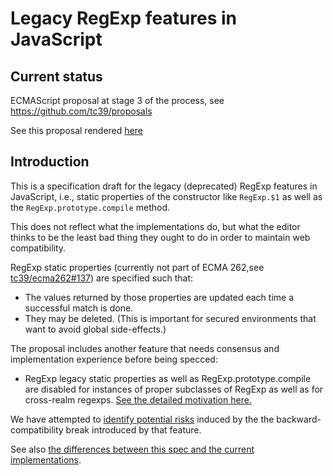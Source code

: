 # Legacy RegExp features in JavaScript

## Current status

ECMAScript proposal at stage 3 of the process, see https://github.com/tc39/proposals

See this proposal rendered [here](https://tc39.es/proposal-regexp-legacy-features/)

## Introduction

This is a specification draft for the legacy (deprecated) RegExp features in JavaScript, i.e., static properties of the constructor like `RegExp.$1` as well as the `RegExp.prototype.compile` method.

This does not reflect what the implementations do, but what the editor thinks to be the least bad thing they ought to do in order to maintain web compatibility.

RegExp static properties (currently not part of ECMA 262,see [tc39/ecma262#137](https://github.com/tc39/ecma262/issues/137)) are specified such that:

* The values returned by those properties are updated each time a successful match is done.
* They may be deleted. (This is important for secured environments that want to avoid global side-effects.)

The proposal includes another feature that needs consensus and implementation experience before being specced:

* RegExp legacy static properties as well as RegExp.prototype.compile are disabled for instances of proper subclasses of RegExp as well as for cross-realm regexps. [See the detailed motivation here.](subclass-restriction-motivation.md)

We have attempted to [identify potential risks](web-breaking-hazards.md) induced by the the backward-compatibility break introduced by that feature.

See also [the differences between this spec and the current implementations](changes.md).
